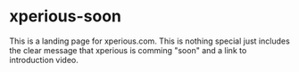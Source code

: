 xperious-soon
=============

This is a landing page for xperious.com. This is nothing special just includes the clear message that xperious is comming "soon" and a link to introduction video.
